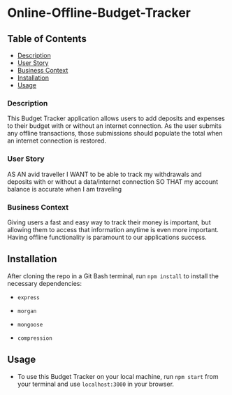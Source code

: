 # Online-Offline-Budget-Tracker


## Table of Contents
- [Description](#description)
- [User Story](#user-story)
- [Business Context](#business-context)
- [Installation](#installation)
- [Usage](#usage)



### Description 
This Budget Tracker application allows users to add deposits and expenses to their budget with or without an internet connection. As the user submits any offline transactions, those submissions should populate the total when an internet connection is restored.


### User Story
AS AN avid traveller
I WANT to be able to track my withdrawals and deposits with or without a data/internet connection
SO THAT my account balance is accurate when I am traveling


### Business Context
Giving users a fast and easy way to track their money is important, but allowing them to access that information anytime is even more important. Having offline functionality is paramount to our applications success.

## Installation

After cloning the repo in a Git Bash terminal, run ```npm install``` to install the necessary dependencies:


 
  - ```express ```
  
  - ```morgan ```

  - ```mongoose ```

  - ```compression```


## Usage
- To use this Budget Tracker on your local machine, run ```npm start``` from your terminal and use ```localhost:3000``` in your browser.
